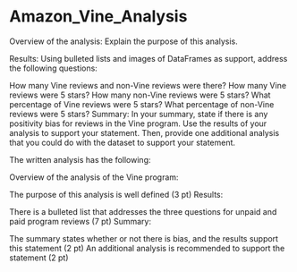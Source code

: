 # Amazon_Vine_Analysis
Overview of the analysis: Explain the purpose of this analysis.

Results: Using bulleted lists and images of DataFrames as support, address the following questions:

How many Vine reviews and non-Vine reviews were there?
How many Vine reviews were 5 stars? How many non-Vine reviews were 5 stars?
What percentage of Vine reviews were 5 stars? What percentage of non-Vine reviews were 5 stars?
Summary: In your summary, state if there is any positivity bias for reviews in the Vine program. Use the results of your analysis to support your statement. Then, provide one additional analysis that you could do with the dataset to support your statement.



The written analysis has the following:

Overview of the analysis of the Vine program:

The purpose of this analysis is well defined (3 pt)
Results:

There is a bulleted list that addresses the three questions for unpaid and paid program reviews (7 pt)
Summary:

The summary states whether or not there is bias, and the results support this statement (2 pt)
An additional analysis is recommended to support the statement (2 pt)

